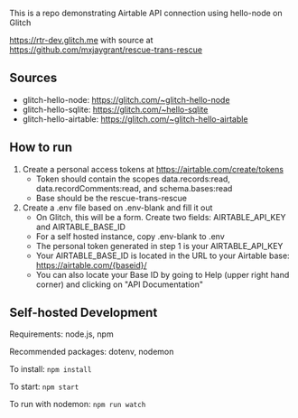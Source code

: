 This is a repo demonstrating Airtable API connection using hello-node on Glitch

https://rtr-dev.glitch.me with source at https://github.com/mxjaygrant/rescue-trans-rescue

## Sources

* glitch-hello-node: https://glitch.com/~glitch-hello-node
* glitch-hello-sqlite: https://glitch.com/~hello-sqlite
* glitch-hello-airtable: https://glitch.com/~glitch-hello-airtable

## How to run 

1. Create a personal access tokens at https://airtable.com/create/tokens
    * Token should contain the scopes data.records:read, data.recordComments:read, and schema.bases:read
    * Base should be the rescue-trans-rescue
2. Create a .env file based on .env-blank and fill it out
    * On Glitch, this will be a form. Create two fields: AIRTABLE_API_KEY and AIRTABLE_BASE_ID
    * For a self hosted instance, copy .env-blank to .env 
    * The personal token generated in step 1 is your AIRTABLE_API_KEY 
    * Your AIRTABLE_BASE_ID is located in the URL to your Airtable base: https://airtable.com/{baseid}/
    * You can also locate your Base ID by going to Help (upper right hand corner) and clicking on "API Documentation"

## Self-hosted Development
Requirements: node.js, npm

Recommended packages: dotenv, nodemon

To install:
`npm install`

To start:
`npm start`

To run with nodemon:
`npm run watch`